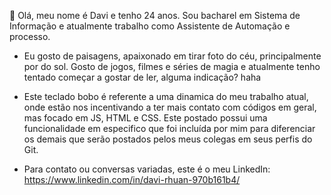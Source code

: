 👋 Olá, meu nome é Davi e tenho 24 anos. Sou bacharel em Sistema de Informação e atualmente trabalho como Assistente de Automação e processo.
-  Eu gosto de paisagens, apaixonado em tirar foto do céu, principalmente por do sol. Gosto de jogos, filmes e séries de magia e atualmente tenho tentado começar a gostar de ler, alguma indicação? haha
- Este teclado bobo é referente a uma dinamica do meu trabalho atual, onde estão nos incentivando a ter mais contato com códigos em geral, mas focado em JS, HTML e CSS. Este postado possui uma funcionalidade em especifico que foi incluída por mim para diferenciar os demais que serão postados pelos meus colegas em seus perfis do Git.
 
- Para contato ou conversas variadas, este é o meu LinkedIn: https://www.linkedin.com/in/davi-rhuan-970b161b4/
